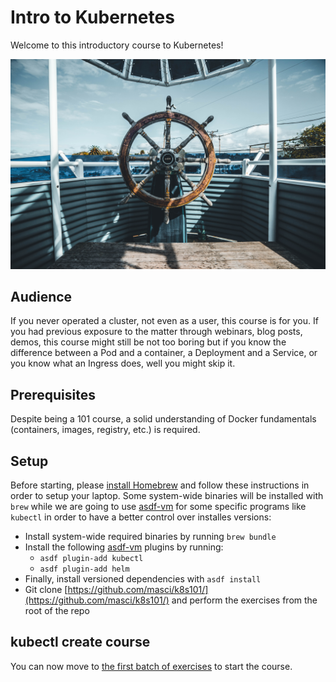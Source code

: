 # Intro to Kubernetes

Welcome to this introductory course to Kubernetes!

![Photo by Joseph Barrientos on Unsplash](img/joseph-barrientos-eUMEWE-7Ewg-unsplash.jpg)

## Audience

If you never operated a cluster, not even as a user, this course is for you. If you had previous
exposure to the matter through webinars, blog posts, demos, this course might still be not too
boring but if you know the difference between a Pod and a container, a Deployment and a Service,
or you know what an Ingress does, well you might skip it.

## Prerequisites

Despite being a 101 course, a solid understanding of Docker fundamentals (containers, images,
registry, etc.) is required.

## Setup

Before starting, please [install Homebrew](https://brew.sh/) and follow these instructions in
order to setup your laptop. Some system-wide binaries will be installed with `brew` while we
are going to use [asdf-vm](https://asdf-vm.com/) for some specific programs like `kubectl` in
order to have a better control over installes versions:

* Install system-wide required binaries by running `brew bundle`
* Install the following [asdf-vm](https://asdf-vm.com/) plugins by running:
    * `asdf plugin-add kubectl`
    * `asdf plugin-add helm`
* Finally, install versioned dependencies with `asdf install`
* Git clone [https://github.com/masci/k8s101/](https://github.com/masci/k8s101/) and perform the exercises from the root of the repo

## kubectl create course

You can now move to [the first batch of exercises](010-first-contact.md) to start the course.
